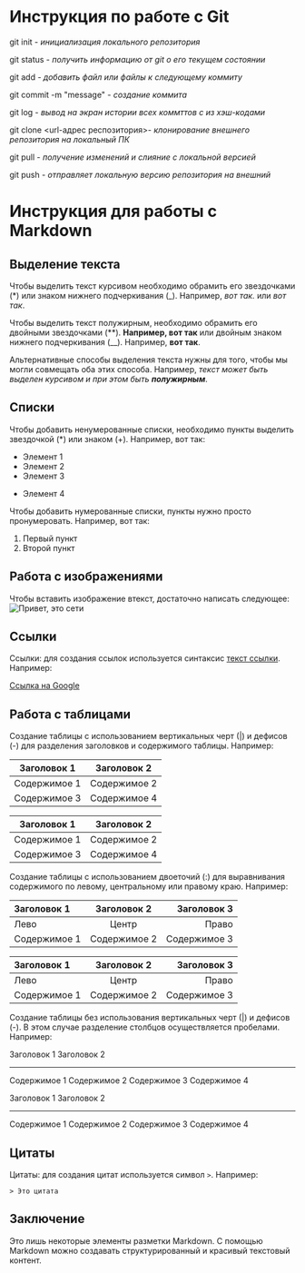 # Инструкция по работе с Git

git init - *инициализация локального репозитория*

git status - *получить информацию от git о его текущем состоянии*

git add - *добавить файл или файлы к следующему коммиту*

git commit -m "message" - *создание коммита*

git log - *вывод на экран истории всех коммттов с из хэш-кодами*

git clone <url-адрес респозитория>- *клонирование внешнего репозитория на локальный ПК*

git pull - *получение изменений и слияние с локальной версией*

git push  - *отправляет локальную версию репозитория на внешний*



# Инструкция для работы с Markdown

## Выделение текста

Чтобы выделить текст курсивом необходимо обрамить его звездочками (*) или знаком нижнего подчеркивания (_). Например, *вот так.* или _вот так_.

 Чтобы выделить текст полужирным, необходимо обрамить его двойными звездочками (**). **Например, вот так** или двойным знаком нижнего подчеркивания (__). Например, __вот так__.

 Альтернативные способы выделения текста нужны для того, чтобы мы могли совмещать оба этих способа. Например, _текст может быть выделен курсивом и при этом быть **полужирным**_.

## Списки

Чтобы добавить ненумерованные списки, необходимо пункты выделить звездочкой (*) или знаком (+). Например, вот так:
* Элемент 1
* Элемент 2
* Элемент 3
+ Элемент 4

Чтобы добавить нумерованные списки, пункты нужно просто пронумеровать. Например, вот так:
1. Первый пункт  
2. Второй пункт


## Работа с изображениями

Чтобы вставить изображение втекст, достаточно написать следующее:
![Привет, это сети](seti.jpg)

## Ссылки

Ссылки: для создания ссылок используется синтаксис [текст ссылки](URL). Например:

[Ссылка на Google](https://www.google.com)

## Работа с таблицами

Создание таблицы с использованием вертикальных черт (|) и дефисов (-) для разделения заголовков и содержимого таблицы. Например:

| Заголовок 1 | Заголовок 2 |
|-------------|-------------|
| Содержимое 1 | Содержимое 2 |
| Содержимое 3 | Содержимое 4 |

| Заголовок 1 | Заголовок 2 |
|-------------|-------------|
| Содержимое 1 | Содержимое 2 |
| Содержимое 3 | Содержимое 4 |


 Создание таблицы с использованием двоеточий (:) для выравнивания содержимого по левому, центральному или правому краю. Например:

| Заголовок 1 | Заголовок 2 | Заголовок 3 |
|:-----------|:----------:|------------:|
| Лево       | Центр      | Право       |
| Содержимое 1 | Содержимое 2 | Содержимое 3 |

| Заголовок 1 | Заголовок 2 | Заголовок 3 |
|:-----------|:----------:|------------:|
| Лево       | Центр      | Право       |
| Содержимое 1 | Содержимое 2 | Содержимое 3 |

Создание таблицы без использования вертикальных черт (|) и дефисов (-). В этом случае разделение столбцов осуществляется пробелами. Например:

Заголовок 1   Заголовок 2
-----------   ----------
Содержимое 1  Содержимое 2
Содержимое 3  Содержимое 4

Заголовок 1   Заголовок 2
-----------   ----------
Содержимое 1  Содержимое 2
Содержимое 3  Содержимое 4


## Цитаты

 Цитаты: для создания цитат используется символ `>`\. Например:

```
> Это цитата
```

## Заключение

Это лишь некоторые элементы разметки Markdown\. С помощью Markdown можно создавать структурированный и красивый текстовый контент.